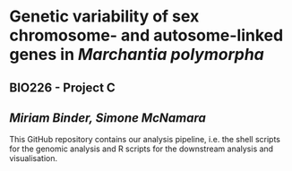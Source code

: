 # Genetic variability of sex chromosome- and autosome-linked genes in *Marchantia polymorpha*
## BIO226 - Project C
## *Miriam Binder, Simone McNamara*

This GitHub repository contains our analysis pipeline, i.e. the shell scripts for the genomic analysis and R scripts for the downstream analysis and visualisation.